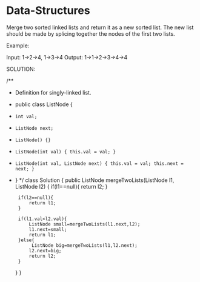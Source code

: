 # Data-Structures


Merge two sorted linked lists and return it as a new sorted list. The new list should be made by splicing together the nodes of the first two lists.

Example:

Input: 1->2->4, 1->3->4
Output: 1->1->2->3->4->4

SOLUTION:

/**
 * Definition for singly-linked list.
 * public class ListNode {
 *     int val;
 *     ListNode next;
 *     ListNode() {}
 *     ListNode(int val) { this.val = val; }
 *     ListNode(int val, ListNode next) { this.val = val; this.next = next; }
 * }
 */
class Solution {
    public ListNode mergeTwoLists(ListNode l1, ListNode l2) {
        if(l1==null){
            return l2;
        }
        
        if(l2==null){
            return l1;
        }
        
        if(l1.val<l2.val){
            ListNode small=mergeTwoLists(l1.next,l2);
            l1.next=small;
            return l1;
        }else{
             ListNode big=mergeTwoLists(l1,l2.next);
            l2.next=big;
            return l2;
        }
    }
}

